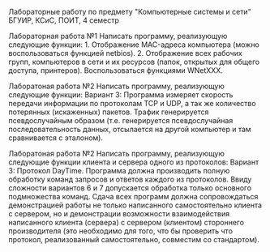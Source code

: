 Лабораторные работу по предмету "Компьютерные системы и сети" БГУИР, КСиС, ПОИТ, 4 семестр 

Лабораторная работа №1
Написать программу, реализующую следующие функции: 1. Отображение MAC-адреса компьютера (можно воспользоваться функцией netbios). 2. Отображение всех рабочих групп, компьютеров в сети и их ресурсов (папок, открытых для общего доступа, принтеров). Воспользоваться функциями WNetXXX.

Лаборатоная работа №2
Написать программу, реализующую следующие функции: 
Вариант 3: Программа измеряет скорость передачи информации по протоколам TCP и UDP, а так же количество потерянных (искаженных) пакетов. Трафик генерируется псевдослучайным образом (т.е. генерируется псевдослучайная последовательность данных, отсылается на другой компьютер и там сравнивается с эталоном).

Лаборатоная работа №2
Написать программу, реализующую следующие функции клиента и сервера одного из протоколов: 
Вариант 3: Протокол DayTime. 
Программа должна производить полную обработку команд запросов и ответов каждого из протоколов. Ввиду сложности вариантов 6 и 7 допускается обработка только основного подмножества команд. Сдача всех программ должна сопровождаться демонстрацией работы не только написанного самостоятельно клиента с сервером, но и демонстрации возможности взаимодействия написанного клиента (сервера) с сервером (клиентом) стороннего производителя (это необходимо для того, что бы проверить что протокол, реализованный самостоятельно, совместим со стандартом).
